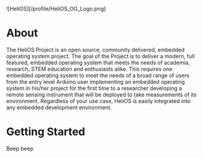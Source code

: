 ![HeliOS][/profile/HeliOS_OG_Logo.png]
# About
The HeliOS Project is an open source, community delivered, embedded operating system project. The goal of the Project is to deliver a modern, full featured, embedded operating system that meets the needs of academia, research, STEM education and enthusiasts alike. This requires one embedded operating system to meet the needs of a broad range of users from the entry level Arduino user implementing an embedded operating system in his/her project for the first time to a researcher developing a remote sensing instrument that will be deployed to take measurements of its environment. Regardless of your use case, HeliOS is easily integrated into any embedded development environment.
# Getting Started
Beep beep